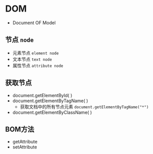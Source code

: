 # DOM
* Document OF Model
## 节点 `node`
* 元素节点 `element node`
* 文本节点 `text node`
* 属性节点 `attribute node`
## 获取节点
* document.getElementById( )
* document.getElementByTagName( )
  * 获取文档中的所有节点元素 `document.getElementByTagName("*")`
* document.getElementByClassName( )
## BOM方法
* getAttribute
* setAttribute


